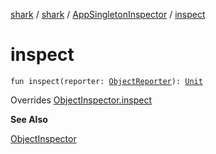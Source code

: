 [shark](../../index.md) / [shark](../index.md) / [AppSingletonInspector](index.md) / [inspect](./inspect.md)

# inspect

`fun inspect(reporter: `[`ObjectReporter`](../-object-reporter/index.md)`): `[`Unit`](https://kotlinlang.org/api/latest/jvm/stdlib/kotlin/-unit/index.html)

Overrides [ObjectInspector.inspect](../-object-inspector/inspect.md)

**See Also**

[ObjectInspector](../-object-inspector/index.md)


